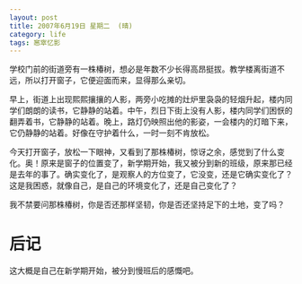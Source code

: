 ```yaml
---
layout: post
title: 2007年6月19日 星期二  (晴)
category: life
tags: 窸窣忆影
---
```

学校门前的街道旁有一株椿树，想必是年数不少长得高昂挺拔。教学楼离街道不远，所以打开窗子，它便迎面而来，显得那么亲切。

早上，街道上出现熙熙攘攘的人影，两旁小吃摊的灶炉里袅袅的轻烟升起，楼内同学们朗朗的读书，它静静的站着。中午，烈日下街上没有人影，楼内同学们困恹的翻弄着书，它静静的站着。晚上，路灯仍映照出他的影姿，一会楼内的灯暗下来，它仍静静的站着。好像在守护着什么，一时一刻不肯放松。

今天打开窗子，放松一下眼神，又看到了那株椿树，惊讶之余，感觉到了什么变化。奥！原来是窗子的位置变了，新学期开始，我又被分到新的班级，原来那已经是去年的事了。确实变化了，是观察人的方位变了，它没变，还是它确实变化了？这是我困惑，就像自己，是自己的环境变化了，还是自己变化了？

我不禁要问那株椿树，你是否还那样坚韧，你是否还坚持足下的土地，变了吗？

# 后记
这大概是自己在新学期开始，被分到慢班后的感慨吧。
